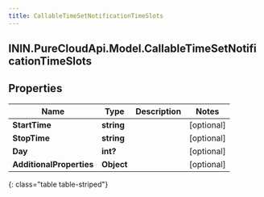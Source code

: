 ```yaml
---
title: CallableTimeSetNotificationTimeSlots
---
```

## ININ.PureCloudApi.Model.CallableTimeSetNotificationTimeSlots

## Properties

|Name | Type | Description | Notes|
|------------ | ------------- | ------------- | -------------|
| **StartTime** | **string** |  | [optional] |
| **StopTime** | **string** |  | [optional] |
| **Day** | **int?** |  | [optional] |
| **AdditionalProperties** | **Object** |  | [optional] |
{: class="table table-striped"}


